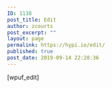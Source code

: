 ```yaml
---
ID: 1138
post_title: Edit
author: zcourts
post_excerpt: ""
layout: page
permalink: https://hypi.io/edit/
published: true
post_date: 2019-09-14 22:28:36
---
```

[wpuf_edit]